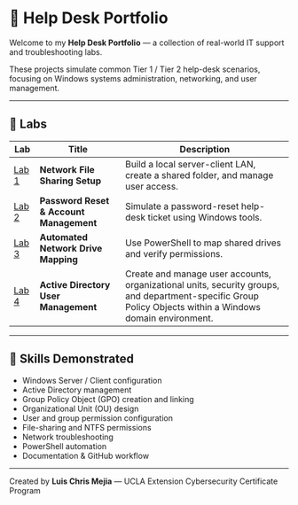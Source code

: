 # 🧰 Help Desk Portfolio

Welcome to my **Help Desk Portfolio** — a collection of real-world IT support and troubleshooting labs.

These projects simulate common Tier 1 / Tier 2 help-desk scenarios, focusing on Windows systems administration, networking, and user management.

---

## 📁 Labs

| Lab | Title | Description |
|-----|--------|-------------|
| [Lab 1](./lab1-network-share-setup) | **Network File Sharing Setup** | Build a local server-client LAN, create a shared folder, and manage user access. |
| [Lab 2](./lab2-password-reset) | **Password Reset & Account Management** | Simulate a password-reset help-desk ticket using Windows tools. |
| [Lab 3](./lab3-network-drive) | **Automated Network Drive Mapping** | Use PowerShell to map shared drives and verify permissions. |
| [Lab 4](./lab4-active-directory-user-management) | **Active Directory User Management** | Create and manage user accounts, organizational units, security groups, and department-specific Group Policy Objects within a Windows domain environment. |

---

## 🧠 Skills Demonstrated
- Windows Server / Client configuration  
- Active Directory management  
- Group Policy Object (GPO) creation and linking  
- Organizational Unit (OU) design  
- User and group permission configuration  
- File-sharing and NTFS permissions  
- Network troubleshooting  
- PowerShell automation  
- Documentation & GitHub workflow  

---

Created by **Luis Chris Mejia** — UCLA Extension Cybersecurity Certificate Program  
